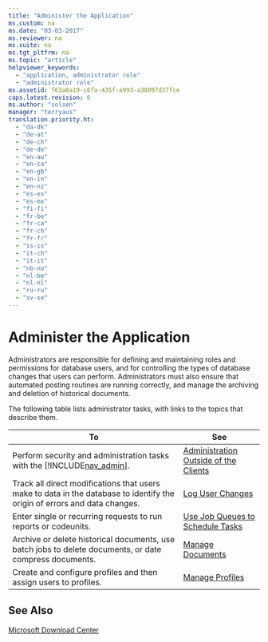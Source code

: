 ```yaml
---
title: "Administer the Application"
ms.custom: na
ms.date: "03-03-2017"
ms.reviewer: na
ms.suite: na
ms.tgt_pltfrm: na
ms.topic: "article"
helpviewer_keywords: 
  - "application, administrator role"
  - "administrator role"
ms.assetid: f63a8a19-c6fa-435f-a993-a38097d37fce
caps.latest.revision: 6
ms.author: "solsen"
manager: "terryaus"
translation.priority.ht: 
  - "da-dk"
  - "de-at"
  - "de-ch"
  - "de-de"
  - "en-au"
  - "en-ca"
  - "en-gb"
  - "en-in"
  - "en-nz"
  - "es-es"
  - "es-mx"
  - "fi-fi"
  - "fr-be"
  - "fr-ca"
  - "fr-ch"
  - "fr-fr"
  - "is-is"
  - "it-ch"
  - "it-it"
  - "nb-no"
  - "nl-be"
  - "nl-nl"
  - "ru-ru"
  - "sv-se"
---
```

# Administer the Application
Administrators are responsible for defining and maintaining roles and permissions for database users, and for controlling the types of database changes that users can perform. Administrators must also ensure that automated posting routines are running correctly, and manage the archiving and deletion of historical documents.  
  
 The following table lists administrator tasks, with links to the topics that describe them.  
  
|**To**|**See**|  
|------------|-------------|  
|Perform security and administration tasks with the [!INCLUDE[nav_admin](../BusinessFunctionality/LoggingAndTrackingEmailInteractions/includes/nav_admin_md.md)].|[Administration Outside of the Clients](../SetupAndAdministration/administration-outside-of-the-clients.md)|  
|Track all direct modifications that users make to data in the database to identify the origin of errors and data changes.|[Log User Changes](../SetupAndAdministration/log-user-changes.md)|  
|Enter single or recurring requests to run reports or codeunits.|[Use Job Queues to Schedule Tasks](../SetupAndAdministration/use-job-queues-to-schedule-tasks.md)|  
|Archive or delete historical documents, use batch jobs to delete documents, or date compress documents.|[Manage Documents](../SetupAndAdministration/manage-documents.md)|  
|Create and configure profiles and then assign users to profiles.|[Manage Profiles](../SetupAndAdministration/manage-profiles.md)|  
  
## See Also  
 [Microsoft Download Center](http://go.microsoft.com/fwlink?LinkId=120944)